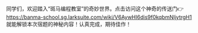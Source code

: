 同学们，欢迎踏入“斑马编程教室”的奇妙世界。点击访问这个神奇的传送门👉 https://banma-school.sg.larksuite.com/wiki/V6AywHI6dis9f0kqbmNljytrgH1 
就能解锁本次宿题的神秘内容！认真完成，期待佳作！